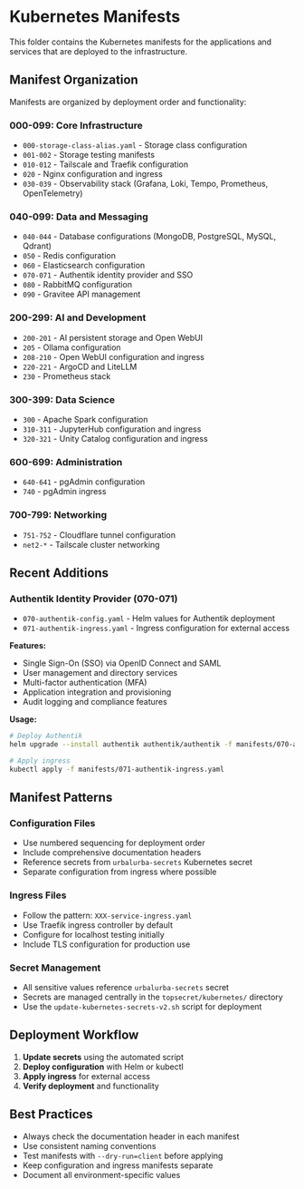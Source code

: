 # Kubernetes Manifests

This folder contains the Kubernetes manifests for the applications and services that are deployed to the infrastructure.

## Manifest Organization

Manifests are organized by deployment order and functionality:

### **000-099: Core Infrastructure**
- `000-storage-class-alias.yaml` - Storage class configuration
- `001-002` - Storage testing manifests
- `010-012` - Tailscale and Traefik configuration
- `020` - Nginx configuration and ingress
- `030-039` - Observability stack (Grafana, Loki, Tempo, Prometheus, OpenTelemetry)

### **040-099: Data and Messaging**
- `040-044` - Database configurations (MongoDB, PostgreSQL, MySQL, Qdrant)
- `050` - Redis configuration
- `060` - Elasticsearch configuration
- `070-071` - Authentik identity provider and SSO
- `080` - RabbitMQ configuration
- `090` - Gravitee API management

### **200-299: AI and Development**
- `200-201` - AI persistent storage and Open WebUI
- `205` - Ollama configuration
- `208-210` - Open WebUI configuration and ingress
- `220-221` - ArgoCD and LiteLLM
- `230` - Prometheus stack

### **300-399: Data Science**
- `300` - Apache Spark configuration
- `310-311` - JupyterHub configuration and ingress
- `320-321` - Unity Catalog configuration and ingress

### **600-699: Administration**
- `640-641` - pgAdmin configuration
- `740` - pgAdmin ingress

### **700-799: Networking**
- `751-752` - Cloudflare tunnel configuration
- `net2-*` - Tailscale cluster networking

## Recent Additions

### **Authentik Identity Provider (070-071)**
- `070-authentik-config.yaml` - Helm values for Authentik deployment
- `071-authentik-ingress.yaml` - Ingress configuration for external access

**Features:**
- Single Sign-On (SSO) via OpenID Connect and SAML
- User management and directory services
- Multi-factor authentication (MFA)
- Application integration and provisioning
- Audit logging and compliance features

**Usage:**
```bash
# Deploy Authentik
helm upgrade --install authentik authentik/authentik -f manifests/070-authentik-config.yaml -n authentik

# Apply ingress
kubectl apply -f manifests/071-authentik-ingress.yaml
```

## Manifest Patterns

### **Configuration Files**
- Use numbered sequencing for deployment order
- Include comprehensive documentation headers
- Reference secrets from `urbalurba-secrets` Kubernetes secret
- Separate configuration from ingress where possible

### **Ingress Files**
- Follow the pattern: `XXX-service-ingress.yaml`
- Use Traefik ingress controller by default
- Configure for localhost testing initially
- Include TLS configuration for production use

### **Secret Management**
- All sensitive values reference `urbalurba-secrets` secret
- Secrets are managed centrally in the `topsecret/kubernetes/` directory
- Use the `update-kubernetes-secrets-v2.sh` script for deployment

## Deployment Workflow

1. **Update secrets** using the automated script
2. **Deploy configuration** with Helm or kubectl
3. **Apply ingress** for external access
4. **Verify deployment** and functionality

## Best Practices

- Always check the documentation header in each manifest
- Use consistent naming conventions
- Test manifests with `--dry-run=client` before applying
- Keep configuration and ingress manifests separate
- Document all environment-specific values